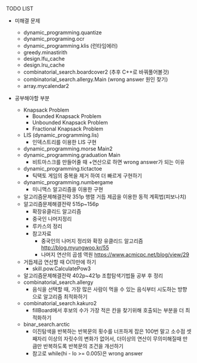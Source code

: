 TODO LIST

* 미해결 문제
	* dynamic_programming.quantize
	* dynamic_programing.ocr
	* dynamic_programming.klis (런타임에러)
	* greedy.minastirith
	* design.lfu_cache
	* design.lru_cache
	* combinatorial\_search.boardcover2 (추후 C++로 바꿔풀어볼것)
	* combinatorial\_search.allergy.Main (wrong answer 원인 찾기)
	* array.mycalendar2
	
* 공부해야할 부분
	* Knapsack Problem
		* Bounded Knapsack Problem
		* Unbounded Knapsack Problem
		* Fractional Knapsack Problem
	* LIS (dynamic_programming.lis)
		* 인덱스트리를 이용한 LIS 구현
	* dynamic\_programming.morse Main2
	* dynamic\_programming.graduation Main
		* 비트마스크를 만들어줄 때 +연산으로 하면 wrong answer가 되는 이유
	* dynamic\_programming.tictactoe
		* 틱택토 게임의 중복을 제거 하여 더 빠르게 구현하기
	* dynamic_programming.numbergame	
		* 미니맥스 알고리즘을 이용한 구현
	* 알고리즘문제해결전략 351p 행렬 거듭 제곱을 이용한 동적 계획법(피보나치)
	* 알고리즘문제해결전략 515p~156p
		* 확장유클리드 알고리즘
		* 중국인 나머지정리
		* 루카스의 정리
		* 참고자료
			* 중국인의 나머지 정리와 확장 유클리드 알고리즘 http://blog.myungwoo.kr/55
			* 나머지 연산의 곱셈 역원 https://www.acmicpc.net/blog/view/29
	* 거듭제곱 연산할 때 O(1)만에 하기
		* skill.pow.CalculatePow3
	* 알고리즘문제해결전략 402p~421p 조합탐색기법들 공부 후 정리
	* combinatorial\_search.allergy
		* 음식을 선택할 때, 가장 많은 사람이 먹을 수 있는 음식부터 시도하는 방향으로 알고리즘 최적화하기
	* combinatorial\_search.kakuro2
		* fillBoard에서 후보의 수가 가장 적은 칸을 찾기위해 호출되는 부분을 더 최적화하기
	* binar\_search.arctic
		* 이진탐색을 반복하는 반복문의 횟수를 너프하게 잡은 100번 말고 소수점 셋째자리 이상의 자릿수의 변화가 없어서, 더이상의 연산이 무의미해질때 만큼만 반복하도록 반복문의 조건을 개선하기
		* 참고로 while(hi - lo >= 0.005)은 wrong answer
